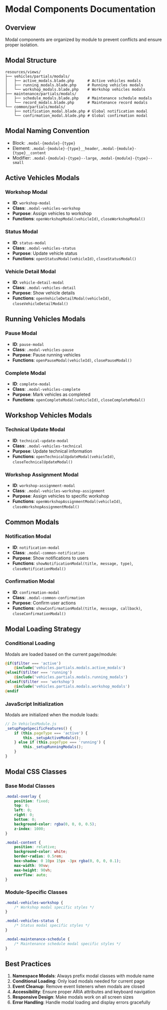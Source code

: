 # Modal Components Documentation

## Overview
Modal components are organized by module to prevent conflicts and ensure proper isolation.

## Modal Structure
```
resources/views/
├── vehicles/partials/modals/
│   ├── active_modals.blade.php      # Active vehicles modals
│   ├── running_modals.blade.php     # Running vehicles modals
│   └── workshop_modals.blade.php    # Workshop vehicles modals
├── maintenance/partials/modals/
│   ├── schedule_modals.blade.php    # Maintenance schedule modals
│   └── record_modals.blade.php      # Maintenance record modals
└── common/partials/modals/
    ├── notification_modal.blade.php # Global notification modal
    └── confirmation_modal.blade.php # Global confirmation modal
```

## Modal Naming Convention
- Block: `.modal-{module}-{type}`
- Element: `.modal-{module}-{type}__header`, `.modal-{module}-{type}__content`
- Modifier: `.modal-{module}-{type}--large`, `.modal-{module}-{type}--small`

## Active Vehicles Modals

### Workshop Modal
- **ID**: `workshop-modal`
- **Class**: `.modal-vehicles-workshop`
- **Purpose**: Assign vehicles to workshop
- **Functions**: `openWorkshopModal(vehicleId)`, `closeWorkshopModal()`

### Status Modal
- **ID**: `status-modal`
- **Class**: `.modal-vehicles-status`
- **Purpose**: Update vehicle status
- **Functions**: `openStatusModal(vehicleId)`, `closeStatusModal()`

### Vehicle Detail Modal
- **ID**: `vehicle-detail-modal`
- **Class**: `.modal-vehicles-detail`
- **Purpose**: Show vehicle details
- **Functions**: `openVehicleDetailModal(vehicleId)`, `closeVehicleDetailModal()`

## Running Vehicles Modals

### Pause Modal
- **ID**: `pause-modal`
- **Class**: `.modal-vehicles-pause`
- **Purpose**: Pause running vehicles
- **Functions**: `openPauseModal(vehicleId)`, `closePauseModal()`

### Complete Modal
- **ID**: `complete-modal`
- **Class**: `.modal-vehicles-complete`
- **Purpose**: Mark vehicles as completed
- **Functions**: `openCompleteModal(vehicleId)`, `closeCompleteModal()`

## Workshop Vehicles Modals

### Technical Update Modal
- **ID**: `technical-update-modal`
- **Class**: `.modal-vehicles-technical`
- **Purpose**: Update technical information
- **Functions**: `openTechnicalUpdateModal(vehicleId)`, `closeTechnicalUpdateModal()`

### Workshop Assignment Modal
- **ID**: `workshop-assignment-modal`
- **Class**: `.modal-vehicles-workshop-assignment`
- **Purpose**: Assign vehicles to specific workshop
- **Functions**: `openWorkshopAssignmentModal(vehicleId)`, `closeWorkshopAssignmentModal()`

## Common Modals

### Notification Modal
- **ID**: `notification-modal`
- **Class**: `.modal-common-notification`
- **Purpose**: Show notifications to users
- **Functions**: `showNotificationModal(title, message, type)`, `closeNotificationModal()`

### Confirmation Modal
- **ID**: `confirmation-modal`
- **Class**: `.modal-common-confirmation`
- **Purpose**: Confirm user actions
- **Functions**: `showConfirmationModal(title, message, callback)`, `closeConfirmationModal()`

## Modal Loading Strategy

### Conditional Loading
Modals are loaded based on the current page/module:
```php
@if($filter === 'active')
    @include('vehicles.partials.modals.active_modals')
@elseif($filter === 'running')
    @include('vehicles.partials.modals.running_modals')
@elseif($filter === 'workshop')
    @include('vehicles.partials.modals.workshop_modals')
@endif
```

### JavaScript Initialization
Modals are initialized when the module loads:
```javascript
// In VehiclesModule.js
_setupPageSpecificFeatures() {
    if (this.pageType === 'active') {
        this._setupActiveModals();
    } else if (this.pageType === 'running') {
        this._setupRunningModals();
    }
}
```

## Modal CSS Classes

### Base Modal Classes
```css
.modal-overlay {
    position: fixed;
    top: 0;
    left: 0;
    right: 0;
    bottom: 0;
    background-color: rgba(0, 0, 0, 0.5);
    z-index: 1000;
}

.modal-content {
    position: relative;
    background-color: white;
    border-radius: 0.5rem;
    box-shadow: 0 10px 15px -3px rgba(0, 0, 0, 0.1);
    max-width: 90vw;
    max-height: 90vh;
    overflow: auto;
}
```

### Module-Specific Classes
```css
.modal-vehicles-workshop {
    /* Workshop modal specific styles */
}

.modal-vehicles-status {
    /* Status modal specific styles */
}

.modal-maintenance-schedule {
    /* Maintenance schedule modal specific styles */
}
```

## Best Practices

1. **Namespace Modals**: Always prefix modal classes with module name
2. **Conditional Loading**: Only load modals needed for current page
3. **Event Cleanup**: Remove event listeners when modals are closed
4. **Accessibility**: Ensure proper ARIA attributes and keyboard navigation
5. **Responsive Design**: Make modals work on all screen sizes
6. **Error Handling**: Handle modal loading and display errors gracefully
